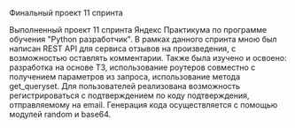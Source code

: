 Финальный проект 11 спринта

Выполненный проект 11 спринта Яндекс Практикума по программе обучения "Python разработчик". В рамках данного спринта мною был написан REST API для сервиса отзывов на произведения, с возможностью оставлять комментарии. Также была изучено и освоено: разработка на основе ТЗ, использование роутеров совместно с получением параметров из запроса, использование метода get_queryset. Для пользователей реализована возможность регистрироваться с подтверждением по коду подтверждения, отправляемому на email. Генерация кода осуществляется с помощью модулей random и base64.
